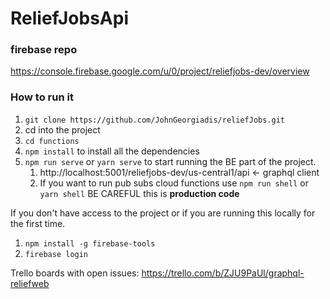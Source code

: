 # ReliefJobsApi

### firebase repo

https://console.firebase.google.com/u/0/project/reliefjobs-dev/overview

### How to run it

1. `git clone https://github.com/JohnGeorgiadis/reliefJobs.git`
2. cd into the project
3. `cd functions`
4. `npm install` to install all the dependencies
5. `npm run serve` or `yarn serve` to start running the BE part of the project.
   1. http://localhost:5001/reliefjobs-dev/us-central1/api <- graphql client
   2. If you want to run pub subs cloud functions use `npm run shell` or `yarn shell` BE CAREFUL this is **production code**

If you don't have access to the project or if you are running this locally for the first time.
1. `npm install -g firebase-tools`
2. `firebase login`

Trello boards with open issues: https://trello.com/b/ZJU9PaUl/graphql-reliefweb
